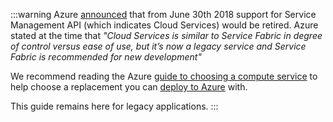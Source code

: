 :::warning
Azure [announced](https://azure.microsoft.com/en-gb/updates/deprecating-service-management-apis-support-for-azure-app-service/) that from June 30th 2018 support for Service Management API (which indicates Cloud Services) would be retired. Azure stated at the time that _"Cloud Services is similar to Service Fabric in degree of control versus ease of use, but it’s now a legacy service and Service Fabric is recommended for new development"_ 

We recommend reading the Azure [guide to choosing a compute service](https://docs.microsoft.com/en-us/azure/architecture/guide/technology-choices/compute-decision-tree) to help choose a replacement you can [deploy to Azure](/docs/deployments/azure/) with.

This guide remains here for legacy applications.
:::
